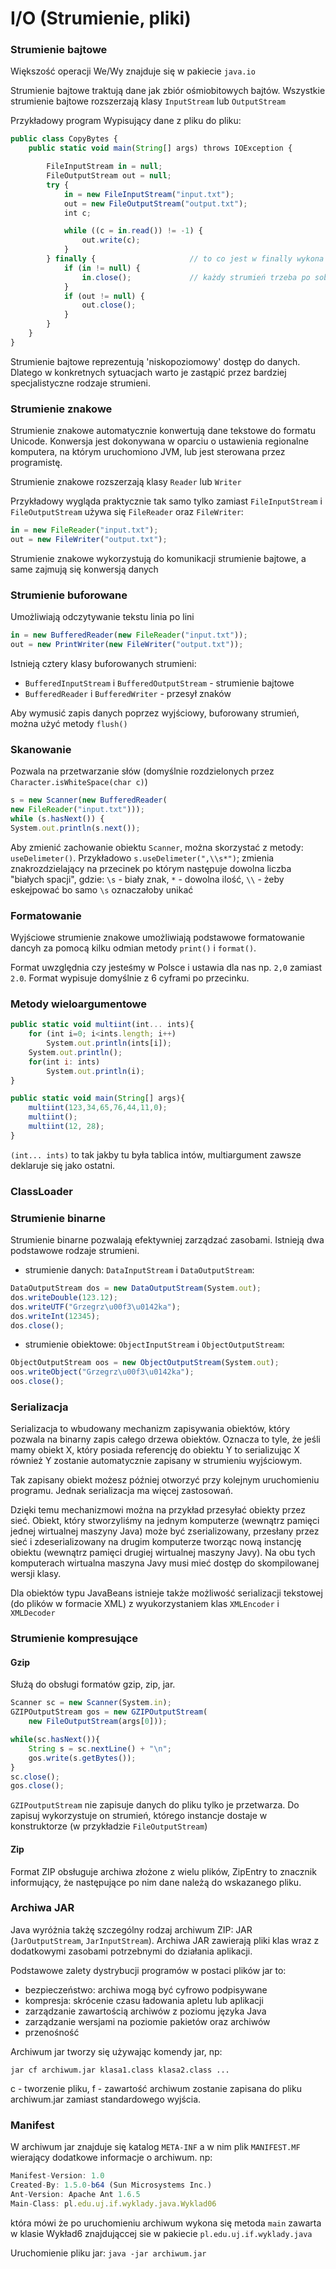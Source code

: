 # I/O (Strumienie, pliki)

### Strumienie bajtowe
Większość operacji We/Wy znajduje się w pakiecie `java.io`

Strumienie bajtowe traktują dane jak zbiór ośmiobitowych bajtów. Wszystkie strumienie bajtowe rozszerzają klasy `InputStream` lub `OutputStream`

Przykładowy program Wypisujący dane z pliku do pliku:

```javascript
public class CopyBytes {
    public static void main(String[] args) throws IOException {

        FileInputStream in = null;
        FileOutputStream out = null;
        try {
            in = new FileInputStream("input.txt");
            out = new FileOutputStream("output.txt");
            int c;

            while ((c = in.read()) != -1) {
                out.write(c);
            }
        } finally {                     // to co jest w finally wykona się teoretycznie zawsze
            if (in != null) {
                in.close();             // każdy strumień trzeba po sobie zamykać
            }
            if (out != null) {
                out.close();
            }
        }
    }
}
```
Strumienie bajtowe reprezentują 'niskopoziomowy' dostęp do danych. Dlatego w konkretnych sytuacjach warto je zastąpić przez bardziej specjalistyczne rodzaje strumieni.

### Strumienie znakowe

Strumienie znakowe automatycznie konwertują dane tekstowe do formatu Unicode. Konwersja jest dokonywana w oparciu o ustawienia regionalne komputera, na którym uruchomiono JVM, lub jest sterowana przez programistę.

Strumienie znakowe rozszerzają klasy `Reader` lub `Writer`

Przykładowy wygląda praktycznie tak samo tylko zamiast `FileInputStream` i `FileOutputStream` używa się `FileReader` oraz `FileWriter`:
```javascript
in = new FileReader("input.txt");
out = new FileWriter("output.txt");
```
Strumienie znakowe wykorzystują do komunikacji strumienie bajtowe, a same zajmują się konwersją danych

### Strumienie buforowane

Umożliwiają odczytywanie tekstu linia po lini

```javascript
in = new BufferedReader(new FileReader("input.txt"));
out = new PrintWriter(new FileWriter("output.txt"));
```
Istnieją cztery klasy buforowanych strumieni:

- `BufferedInputStream` i `BufferedOutputStream` - strumienie bajtowe
- `BufferedReader` i `BufferedWriter` - przesył znaków

Aby wymusić zapis danych poprzez wyjściowy, buforowany strumień, można użyć metody `flush()`

### Skanowanie

Pozwala na przetwarzanie słów (domyślnie rozdzielonych przez `Character.isWhiteSpace(char c)`)

```javascript
s = new Scanner(new BufferedReader(
new FileReader("input.txt")));
while (s.hasNext()) {
System.out.println(s.next());
```

Aby zmienić zachowanie obiektu `Scanner`, można skorzystać z metody: `useDelimeter()`. Przykładowo `s.useDelimeter(",\\s*")`;
zmienia znakrozdzielający na przecinek po którym następuje dowolna liczba "białych spacji", gdzie:
`\s` - biały znak, `*` - dowolna ilość, `\\` - żeby eskejpować bo samo `\s` oznaczałoby unikać

### Formatowanie

Wyjściowe strumienie znakowe umożliwiają podstawowe formatowanie dancyh za pomocą kilku odmian metody `print()` i `format()`.

Format uwzględnia czy jesteśmy w Polsce i ustawia dla nas np. `2,0` zamiast `2.0`. Format wypisuje domyślnie z 6 cyframi po przecinku.

### Metody wieloargumentowe

```javascript
public static void multiint(int... ints){
    for (int i=0; i<ints.length; i++)
        System.out.println(ints[i]);
    System.out.println();
    for(int i: ints)
        System.out.println(i);
}

public static void main(String[] args){
    multiint(123,34,65,76,44,11,0);
    multiint();
    multiint(12, 28);
}
```
`(int... ints)` to tak jakby tu była tablica intów, multiargument zawsze deklaruje się jako ostatni.

### ClassLoader

### Strumienie binarne

Strumienie binarne pozwalają efektywniej zarządzać zasobami. Istnieją dwa podstawowe rodzaje strumieni.

- strumienie danych: `DataInputStream` i `DataOutputStream`:
```javascript
DataOutputStream dos = new DataOutputStream(System.out);
dos.writeDouble(123.12);
dos.writeUTF("Grzegrz\u00f3\u0142ka");
dos.writeInt(12345);
dos.close();
```
- strumienie obiektowe: `ObjectInputStream` i `ObjectOutputStream`:
```javascript
ObjectOutputStream oos = new ObjectOutputStream(System.out);
oos.writeObject("Grzegrz\u00f3\u0142ka");
oos.close();
```

### Serializacja

Serializacja to wbudowany mechanizm zapisywania obiektów, który pozwala na binarny zapis całego drzewa obiektów. Oznacza to tyle, że jeśli mamy obiekt X, który posiada referencję do obiektu Y to serializując X również Y zostanie automatycznie zapisany w strumieniu wyjściowym.

Tak zapisany obiekt możesz później otworzyć przy kolejnym uruchomieniu programu. Jednak serializacja ma więcej zastosowań.

Dzięki temu mechanizmowi można na przykład przesyłać obiekty przez sieć. Obiekt, który stworzyliśmy na jednym komputerze (wewnątrz pamięci jednej wirtualnej maszyny Java) może być zserializowany, przesłany przez sieć i zdeserializowany na drugim komputerze tworząc nową instancję obiektu (wewnątrz pamięci drugiej wirtualnej maszyny Javy). Na obu tych komputerach wirtualna maszyna Javy musi mieć dostęp do skompilowanej wersji klasy.

Dla obiektów typu JavaBeans istnieje także możliwość serializacji tekstowej (do plików w formacie XML) z wyukorzystaniem klas `XMLEncoder` i `XMLDecoder`

### Strumienie kompresujące

#### Gzip

Służą do obsługi formatów gzip, zip, jar.
```javascript
Scanner sc = new Scanner(System.in);
GZIPOutputStream gos = new GZIPOutputStream(
    new FileOutputStream(args[0]));

while(sc.hasNext()){
    String s = sc.nextLine() + "\n";
    gos.write(s.getBytes());
}
sc.close();
gos.close();
```
`GZIPoutputStream` nie zapisuje danych do pliku tylko je przetwarza. Do zapisuj wykorzystuje on strumień, którego instancje dostaje w konstruktorze (w przykładzie `FileOutputStream`)

#### Zip

Format ZIP obsługuje archiwa złożone z wielu plików, ZipEntry to znacznik informujący, że następujące po nim dane należą do wskazanego pliku.

### Archiwa JAR

Java wyróżnia takżę szczególny rodzaj archiwum ZIP: JAR (`JarOutputStream`, `JarInputStream`). Archiwa JAR zawierają pliki klas wraz z dodatkowymi zasobami potrzebnymi do działania aplikacji.

Podstawowe zalety dystrybucji programów w postaci plików jar to:

- bezpieczeństwo: archiwa mogą być cyfrowo podpisywane
- kompresja: skrócenie czasu ładowania apletu lub aplikacji
- zarządzanie zawartością archiwów z poziomu języka Java
- zarządzanie wersjami na poziomie pakietów oraz archiwów
- przenośność

Archiwum jar tworzy się używając komendy jar, np:

`jar cf archiwum.jar klasa1.class klasa2.class ...`

c - tworzenie pliku, f - zawartość archiwum zostanie zapisana do pliku archiwum.jar zamiast standardowego wyjścia.

### Manifest

W archiwum jar znajduje się katalog `META-INF` a w nim plik `MANIFEST.MF` wierający dodatkowe informacje o archiwum. np:

```javascript
Manifest-Version: 1.0
Created-By: 1.5.0-b64 (Sun Microsystems Inc.)
Ant-Version: Apache Ant 1.6.5
Main-Class: pl.edu.uj.if.wyklady.java.Wyklad06
```
która mówi że po uruchomieniu archiwum wykona się metoda `main` zawarta w klasie Wykład6 znajdująccej sie w pakiecie `pl.edu.uj.if.wyklady.java`

Uruchomienie pliku jar:
`java -jar archiwum.jar`
